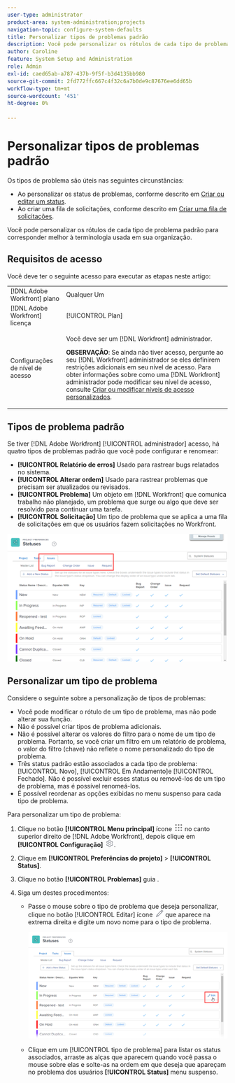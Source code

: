 ```yaml
---
user-type: administrator
product-area: system-administration;projects
navigation-topic: configure-system-defaults
title: Personalizar tipos de problemas padrão
description: Você pode personalizar os rótulos de cada tipo de problema padrão para corresponder melhor à terminologia usada em sua organização. Os tipos de problema são úteis para personalizar status de problemas e criar filas de solicitações.
author: Caroline
feature: System Setup and Administration
role: Admin
exl-id: caed65ab-a787-437b-9f5f-b3d4135bb980
source-git-commit: 2fd772ffc667c4f32c6a7b0de9c87676ee6dd65b
workflow-type: tm+mt
source-wordcount: '451'
ht-degree: 0%

---
```


# Personalizar tipos de problemas padrão

Os tipos de problema são úteis nas seguintes circunstâncias:

* Ao personalizar os status de problemas, conforme descrito em [Criar ou editar um status](../../../administration-and-setup/customize-workfront/creating-custom-status-and-priority-labels/create-or-edit-a-status.md).
* Ao criar uma fila de solicitações, conforme descrito em [Criar uma fila de solicitações](../../../manage-work/requests/create-and-manage-request-queues/create-request-queue.md).

Você pode personalizar os rótulos de cada tipo de problema padrão para corresponder melhor à terminologia usada em sua organização.

## Requisitos de acesso

Você deve ter o seguinte acesso para executar as etapas neste artigo:

<table style="table-layout:auto"> 
 <col> 
 <col> 
 <tbody> 
  <tr> 
   <td role="rowheader">[!DNL Adobe Workfront] plano</td> 
   <td>Qualquer Um</td> 
  </tr> 
  <tr> 
   <td role="rowheader">[!DNL Adobe Workfront] licença</td> 
   <td>[!UICONTROL Plan]</td> 
  </tr> 
  <tr> 
   <td role="rowheader">Configurações de nível de acesso</td> 
   <td> <p>Você deve ser um [!DNL Workfront] administrador.</p> <p><b>OBSERVAÇÃO</b>: Se ainda não tiver acesso, pergunte ao seu [!DNL Workfront] administrador se eles definirem restrições adicionais em seu nível de acesso. Para obter informações sobre como uma [!DNL Workfront] administrador pode modificar seu nível de acesso, consulte <a href="../../../administration-and-setup/add-users/configure-and-grant-access/create-modify-access-levels.md" class="MCXref xref">Criar ou modificar níveis de acesso personalizados</a>.</p> </td> 
  </tr> 
 </tbody> 
</table>

## Tipos de problema padrão

Se tiver [!DNL Adobe Workfront] [!UICONTROL administrador] acesso, há quatro tipos de problemas padrão que você pode configurar e renomear:

* **[!UICONTROL Relatório de erros]** Usado para rastrear bugs relatados no sistema.
* **[!UICONTROL Alterar ordem]** Usado para rastrear problemas que precisam ser atualizados ou revisados.
* **[!UICONTROL Problema]** Um objeto em [!DNL Workfront] que comunica trabalho não planejado, um problema que surge ou algo que deve ser resolvido para continuar uma tarefa.
* **[!UICONTROL Solicitação]** Um tipo de problema que se aplica a uma fila de solicitações em que os usuários fazem solicitações no Workfront.

![](assets/default-issue-types.png)

## Personalizar um tipo de problema

Considere o seguinte sobre a personalização de tipos de problemas:

* Você pode modificar o rótulo de um tipo de problema, mas não pode alterar sua função.
* Não é possível criar tipos de problema adicionais.
* Não é possível alterar os valores do filtro para o nome de um tipo de problema. Portanto, se você criar um filtro em um relatório de problema, o valor do filtro (chave) não reflete o nome personalizado do tipo de problema.
* Três status padrão estão associados a cada tipo de problema: [!UICONTROL Novo], [!UICONTROL Em Andamento]e [!UICONTROL Fechado]. Não é possível excluir esses status ou removê-los de um tipo de problema, mas é possível renomeá-los.
* É possível reordenar as opções exibidas no menu suspenso para cada tipo de problema.

Para personalizar um tipo de problema:

1. Clique no botão **[!UICONTROL Menu principal]** ícone ![](assets/main-menu-icon.png) no canto superior direito de [!DNL Adobe Workfront], depois clique em **[!UICONTROL Configuração]** ![](assets/gear-icon-settings.png).

1. Clique em **[!UICONTROL Preferências do projeto]** > **[!UICONTROL Status]**.

1. Clique no botão **[!UICONTROL Problemas]** guia .
1. Siga um destes procedimentos:

   * Passe o mouse sobre o tipo de problema que deseja personalizar, clique no botão [!UICONTROL Editar] ícone ![](assets/edit-icon.png) que aparece na extrema direita e digite um novo nome para o tipo de problema.

      ![](assets/customize-issue-type.png)

   * Clique em um [!UICONTROL tipo de problema] para listar os status associados, arraste as alças que aparecem quando você passa o mouse sobre elas e solte-as na ordem em que deseja que apareçam no problema dos usuários **[!UICONTROL Status]** menu suspenso.
